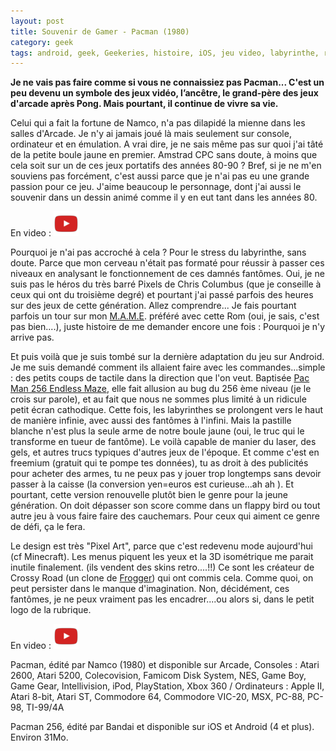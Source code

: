 ```yaml
---
layout: post
title: Souvenir de Gamer - Pacman (1980)
category: geek
tags: android, geek, Geekeries, histoire, iOS, jeu video, labyrinthe, retro gaming, 1980s
---
```

**Je ne vais pas faire comme si vous ne connaissiez pas Pacman... C'est un peu devenu un symbole des jeux vidéo, l’ancêtre, le grand-père des jeux d'arcade après Pong. Mais pourtant, il continue de vivre sa vie.**

Celui qui a fait la fortune de Namco, n'a pas dilapidé la mienne dans les salles d'Arcade. Je n'y ai jamais joué là mais seulement sur console, ordinateur et en émulation. A vrai dire, je ne sais même pas sur quoi j'ai tâté de la petite boule jaune en premier. Amstrad CPC sans doute, à moins que cela soit sur un de ces jeux portatifs des années 80-90 ? Bref, si je ne m'en souviens pas forcément, c'est aussi parce que je n'ai pas eu une grande passion pour ce jeu. J'aime beaucoup le personnage, dont j'ai aussi le souvenir dans un dessin animé comme il y en eut tant dans les années 80.

En video : [![video](/images/youtube.png)](https://www.youtube.com/watch?v=zkzV_3sVek0)

Pourquoi je n'ai pas accroché à cela ? Pour le stress du labyrinthe, sans doute. Parce que mon cerveau n'était pas formaté pour réussir à passer ces niveaux en analysant le fonctionnement de ces damnés fantômes. Oui, je ne suis pas le héros du très barré Pixels de Chris Columbus (que je conseille à ceux qui ont du troisième degré) et pourtant j'ai passé parfois des heures sur des jeux de cette génération. Allez comprendre... Je fais pourtant parfois un tour sur mon <a href="https://fr.wikipedia.org/wiki/MAME">M.A.M.E</a>. préféré avec cette Rom (oui, je sais, c'est pas bien....), juste histoire de me demander encore une fois : Pourquoi je n'y arrive pas.

Et puis voilà que je suis tombé sur la dernière adaptation du jeu sur Android. Je me suis demandé comment ils allaient faire avec les commandes...simple : des petits coups de tactile dans la direction que l'on veut. Baptisée <a href="https://play.google.com/store/apps/details?id=eu.bandainamcoent.pacman256">Pac Man 256 Endless Maze</a>, elle fait allusion au bug du 256 ème niveau (je le crois sur parole), et au fait que nous ne sommes plus limité à un ridicule petit écran cathodique. Cette fois, les labyrinthes se prolongent vers le haut de manière infinie, avec aussi des fantômes à l'infini. Mais la pastille blanche n'est plus la seule arme de notre boule jaune (oui, le truc qui le transforme en tueur de fantôme). Le voilà capable de manier du laser, des gels, et autres trucs typiques d'autres jeux de l'époque. Et comme c'est en freemium (gratuit qui te pompe tes données), tu as droit à des publicités pour acheter des armes, tu ne peux pas y jouer trop longtemps sans devoir passer à la caisse (la conversion yen=euros est curieuse...ah ah ). Et pourtant, cette version renouvelle plutôt bien le genre pour la jeune génération. On doit dépasser son score comme dans un flappy bird ou tout autre jeu à vous faire faire des cauchemars. Pour ceux qui aiment ce genre de défi, ça le fera.

Le design est très "Pixel Art", parce que c'est redevenu mode aujourd'hui (cf Minecraft). Les menus piquent les yeux et la 3D isométrique me parait inutile finalement. (ils vendent des skins retro....!!) Ce sont les créateur de Crossy Road (un clone de <a href="https://fr.wikipedia.org/wiki/Frogger">Frogger</a>) qui ont commis cela. Comme quoi, on peut persister dans le manque d'imagination. Non, décidément, ces fantômes, je ne peux vraiment pas les encadrer....ou alors si, dans le petit logo de la rubrique.

En video : [![video](/images/youtube.png)](https://www.youtube.com/watch?v=5Qf0USxlieg])

Pacman, édité par Namco (1980) et disponible sur Arcade, Consoles : Atari 2600, Atari 5200, Colecovision, Famicom Disk System, NES, Game Boy, Game Gear, Intellivision, iPod, PlayStation, Xbox 360 / Ordinateurs : Apple II, Atari 8-bit, Atari ST, Commodore 64, Commodore VIC-20, MSX, PC-88, PC-98, TI-99/4A

Pacman 256, édité par Bandai et disponible sur iOS et Android (4 et plus). Environ 31Mo.
